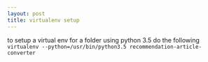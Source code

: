 ```yaml
---
layout: post
title: virtualenv setup
---
```


to setup a virtual env for a folder using python 3.5 do the following    
`virtualenv --python=/usr/bin/python3.5 recommendation-article-converter`
